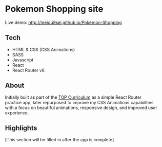 # Pokemon Shopping site

Live demo: http://meiou9sei.github.io/Pokemon-Shopping

## Tech

- HTML & CSS (CSS Animations)
- SASS
- Javascript
- React
- React Router v6

## About

Initially built as part of the [TOP Curriculum](https://www.theodinproject.com/lessons/node-path-javascript-shopping-cart) as a simple React Router practice app, later repurposed to improve my CSS Animations capabilities with a focus on beautiful animations, responsive design, and improved user experience.

## Highlights

[This section will be filled in after the app is complete]
